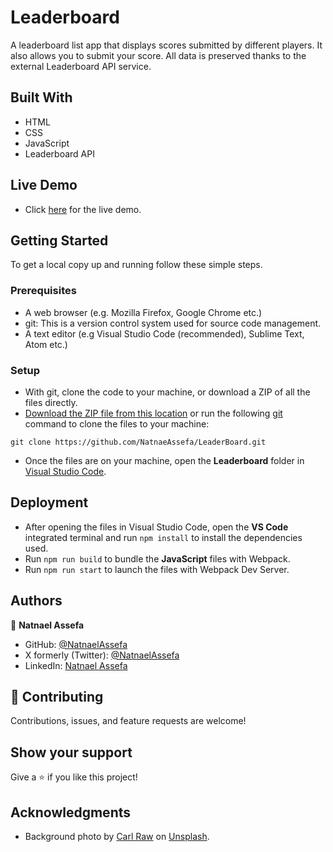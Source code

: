 # Leaderboard
A leaderboard list app that displays scores submitted by different players. It also allows you to submit your score. All data is preserved thanks to the external Leaderboard API service.

## Built With

- HTML
- CSS
- JavaScript
- Leaderboard API

## Live Demo
- Click [here](https://leader-board-blue.vercel.app/) for the live demo.

## Getting Started

To get a local copy up and running follow these simple steps.

### Prerequisites

- A web browser (e.g. Mozilla Firefox, Google Chrome etc.)
- git: This is a version control system used for source code management.
- A text editor (e.g Visual Studio Code (recommended), Sublime Text, Atom etc.)

### Setup

- With git, clone the code to your machine, or download a ZIP of all the files directly.
- [Download the ZIP file from this location](https://github.com/NatnaeAssefa/LeaderBoard/archive/refs/heads/develop.zip) or run the following [git](https://git-scm.com/) command to clone the files to your machine:

```
git clone https://github.com/NatnaeAssefa/LeaderBoard.git
```

- Once the files are on your machine, open the **Leaderboard** folder in [Visual Studio Code](https://code.visualstudio.com/download).

## Deployment

- After opening the files in Visual Studio Code, open the **VS Code** integrated terminal and run ``` npm install ``` to install the dependencies used.
- Run ``` npm run build ``` to bundle the **JavaScript** files with Webpack.
- Run ``` npm run start ``` to launch the files with Webpack Dev Server.

## Authors

👤 **Natnael Assefa**

- GitHub: [@NatnaelAssefa](https://github.com/NatnaeAssefa)
- X formerly (Twitter): [@NatnaelAssefa](https://x.com/Natnael_Assefa7?t=uq9rQxhSlyZlaVgA0UDs6w&s=35)
- LinkedIn: [Natnael Assefa](https://linkedin.com/in/natnael-assefa-6a98081ab)

## 🤝 Contributing

Contributions, issues, and feature requests are welcome!

## Show your support

Give a ⭐️ if you like this project!

## Acknowledgments
- Background photo by [Carl Raw](https://unsplash.com/@carltraw) on [Unsplash](https://images.unsplash.com/photo-1511512578047-dfb367046420?ixlib=rb-1.2.1&ixid=MnwxMjA3fDB8MHxwaG90by1wYWdlfHx8fGVufDB8fHx8&auto=format&fit=crop&w=871&q=80).